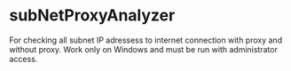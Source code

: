 # subNetProxyAnalyzer
For checking all subnet IP adressess to internet connection with proxy and without proxy.
Work only on Windows and must be run with administrator access.
